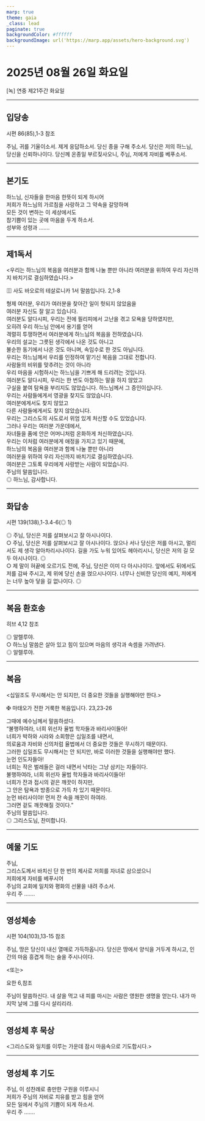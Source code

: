 ```yaml
---
marp: true
theme: gaia
_class: lead
paginate: true
backgroundColor: #ffffff
backgroundImage: url('https://marp.app/assets/hero-background.svg')
---
```


# 2025년 08월 26일 화요일

[녹] 연중 제21주간 화요일  




---

## 입당송

시편 86(85),1-3 참조

주님, 귀를 기울이소서. 제게 응답하소서. 당신 종을 구해 주소서. 당신은 저의 하느님, 당신을 신뢰하나이다. 당신께 온종일 부르짖사오니, 주님, 저에게 자비를 베푸소서.  
  


---

## 본기도

하느님, 신자들을 한마음 한뜻이 되게 하시어  
저희가 하느님의 가르침을 사랑하고 그 약속을 갈망하며  
모든 것이 변하는 이 세상에서도  
참기쁨이 있는 곳에 마음을 두게 하소서.  
성부와 성령과 …….  
  


---

## 제1독서

<우리는 하느님의 복음을 여러분과 함께 나눌 뿐만 아니라 여러분을 위하여 우리 자신까지 바치기로 결심하였습니다.>

▥ 사도 바오로의 테살로니카 1서 말씀입니다. 2,1-8

형제 여러분, 우리가 여러분을 찾아간 일이 헛되지 않았음을  
여러분 자신도 잘 알고 있습니다.  
여러분도 알다시피, 우리는 전에 필리피에서 고난을 겪고 모욕을 당하였지만,  
오히려 우리 하느님 안에서 용기를 얻어  
격렬히 투쟁하면서 여러분에게 하느님의 복음을 전하였습니다.  
우리의 설교는 그릇된 생각에서 나온 것도 아니고  
불순한 동기에서 나온 것도 아니며, 속임수로 한 것도 아닙니다.  
우리는 하느님께서 우리를 인정하여 맡기신 복음을 그대로 전합니다.  
사람들의 비위를 맞추려는 것이 아니라  
우리 마음을 시험하시는 하느님을 기쁘게 해 드리려는 것입니다.  
여러분도 알다시피, 우리는 한 번도 아첨하는 말을 하지 않았고  
구실을 붙여 탐욕을 부리지도 않았습니다. 하느님께서 그 증인이십니다.  
우리는 사람들에게서 영광을 찾지도 않았습니다.  
여러분에게서도 찾지 않았고  
다른 사람들에게서도 찾지 않았습니다.  
우리는 그리스도의 사도로서 위엄 있게 처신할 수도 있었습니다.  
그러나 우리는 여러분 가운데에서,  
자녀들을 품에 안은 어머니처럼 온화하게 처신하였습니다.  
우리는 이처럼 여러분에게 애정을 가지고 있기 때문에,  
하느님의 복음을 여러분과 함께 나눌 뿐만 아니라  
여러분을 위하여 우리 자신까지 바치기로 결심하였습니다.  
여러분은 그토록 우리에게 사랑받는 사람이 되었습니다.  
주님의 말씀입니다.  
◎ 하느님, 감사합니다.  
  


---

## 화답송

시편 139(138),1-3.4-6(◎ 1)

◎ 주님, 당신은 저를 살펴보시고 잘 아시나이다.  
○ 주님, 당신은 저를 살펴보시고 잘 아시나이다. 앉으나 서나 당신은 저를 아시고, 멀리서도 제 생각 알아차리시나이다. 길을 가도 누워 있어도 헤아리시니, 당신은 저의 길 모두 아시나이다. ◎  
○ 제 말이 혀끝에 오르기도 전에, 주님, 당신은 이미 다 아시나이다. 앞에서도 뒤에서도 저를 감싸 주시고, 제 위에 당신 손을 얹으시나이다. 너무나 신비한 당신의 예지, 저에게는 너무 높아 닿을 길 없나이다. ◎  
  


---

## 복음 환호송

히브 4,12 참조

◎ 알렐루야.  
○ 하느님 말씀은 살아 있고 힘이 있으며 마음의 생각과 속셈을 가려낸다.  
◎ 알렐루야.  
  


---

## 복음

<십일조도 무시해서는 안 되지만, 더 중요한 것들을 실행해야만 한다.>

✠ 마태오가 전한 거룩한 복음입니다. 23,23-26

그때에 예수님께서 말씀하셨다.  
“불행하여라, 너희 위선자 율법 학자들과 바리사이들아!  
너희가 박하와 시라와 소회향은 십일조를 내면서,  
의로움과 자비와 신의처럼 율법에서 더 중요한 것들은 무시하기 때문이다.  
그러한 십일조도 무시해서는 안 되지만, 바로 이러한 것들을 실행해야만 했다.  
눈먼 인도자들아!  
너희는 작은 벌레들은 걸러 내면서 낙타는 그냥 삼키는 자들이다.  
불행하여라, 너희 위선자 율법 학자들과 바리사이들아!  
너희가 잔과 접시의 겉은 깨끗이 하지만,  
그 안은 탐욕과 방종으로 가득 차 있기 때문이다.  
눈먼 바리사이야! 먼저 잔 속을 깨끗이 하여라.  
그러면 겉도 깨끗해질 것이다.”  
주님의 말씀입니다.  
◎ 그리스도님, 찬미합니다.  
  


---

## 예물 기도

주님,  
그리스도께서 바치신 단 한 번의 제사로 저희를 자녀로 삼으셨으니  
저희에게 자비를 베푸시어  
주님의 교회에 일치와 평화의 선물을 내려 주소서.  
우리 주 …….  
  


---

## 영성체송

시편 104(103),13-15 참조

주님, 땅은 당신이 내신 열매로 가득하옵니다. 당신은 땅에서 양식을 거두게 하시고, 인간의 마음 흥겹게 하는 술을 주시나이다.  
  
<또는>  
  
요한 6,참조  
  
주님이 말씀하신다. 내 살을 먹고 내 피를 마시는 사람은 영원한 생명을 얻는다. 내가 마지막 날에 그를 다시 살리리라.  


---

## 영성체 후 묵상

<그리스도와 일치를 이루는 가운데 잠시 마음속으로 기도합시다.>  


---

## 영성체 후 기도

주님, 이 성찬례로 충만한 구원을 이루시니  
저희가 주님의 자비로 치유를 받고 힘을 얻어  
모든 일에서 주님의 기쁨이 되게 하소서.  
우리 주 …….